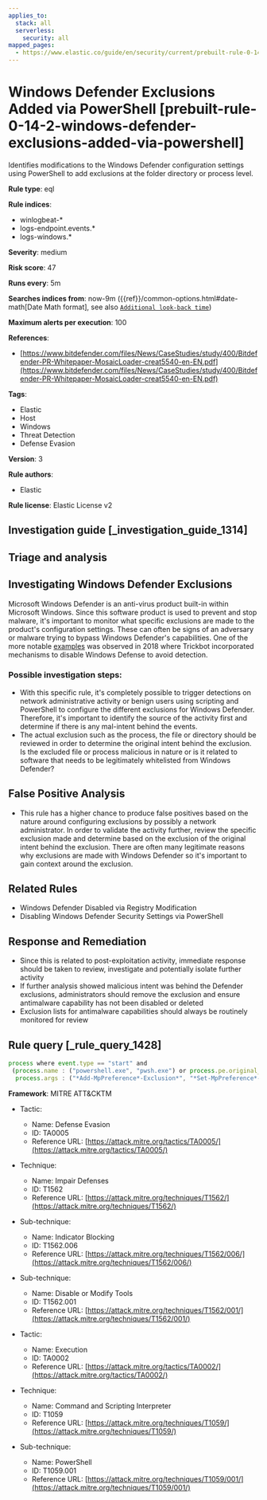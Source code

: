 ```yaml
---
applies_to:
  stack: all
  serverless:
    security: all
mapped_pages:
  - https://www.elastic.co/guide/en/security/current/prebuilt-rule-0-14-2-windows-defender-exclusions-added-via-powershell.html
---
```


# Windows Defender Exclusions Added via PowerShell [prebuilt-rule-0-14-2-windows-defender-exclusions-added-via-powershell]

Identifies modifications to the Windows Defender configuration settings using PowerShell to add exclusions at the folder directory or process level.

**Rule type**: eql

**Rule indices**:

* winlogbeat-*
* logs-endpoint.events.*
* logs-windows.*

**Severity**: medium

**Risk score**: 47

**Runs every**: 5m

**Searches indices from**: now-9m ({{ref}}/common-options.html#date-math[Date Math format], see also [`Additional look-back time`](docs-content://solutions/security/detect-and-alert/create-detection-rule.md#rule-schedule))

**Maximum alerts per execution**: 100

**References**:

* [https://www.bitdefender.com/files/News/CaseStudies/study/400/Bitdefender-PR-Whitepaper-MosaicLoader-creat5540-en-EN.pdf](https://www.bitdefender.com/files/News/CaseStudies/study/400/Bitdefender-PR-Whitepaper-MosaicLoader-creat5540-en-EN.pdf)

**Tags**:

* Elastic
* Host
* Windows
* Threat Detection
* Defense Evasion

**Version**: 3

**Rule authors**:

* Elastic

**Rule license**: Elastic License v2

## Investigation guide [_investigation_guide_1314]

## Triage and analysis

## Investigating Windows Defender Exclusions

Microsoft Windows Defender is an anti-virus product built-in within Microsoft Windows. Since this software product is
used to prevent and stop malware, it's important to monitor what specific exclusions are made to the product's configuration
settings. These can often be signs of an adversary or malware trying to bypass Windows Defender's capabilities. One of the more
notable [examples](https://www.cyberbit.com/blog/endpoint-security/latest-trickbot-variant-has-new-tricks-up-its-sleeve/) was observed in 2018 where Trickbot incorporated mechanisms to disable Windows Defense to avoid detection.

### Possible investigation steps:
- With this specific rule, it's completely possible to trigger detections on network administrative activity or benign users
using scripting and PowerShell to configure the different exclusions for Windows Defender. Therefore, it's important to
identify the source of the activity first and determine if there is any mal-intent behind the events.
- The actual exclusion such as the process, the file or directory should be reviewed in order to determine the original
intent behind the exclusion. Is the excluded file or process malicious in nature or is it related to software that needs
to be legitimately whitelisted from Windows Defender?

## False Positive Analysis
- This rule has a higher chance to produce false positives based on the nature around configuring exclusions by possibly
a network administrator. In order to validate the activity further, review the specific exclusion made and determine based
on the exclusion of the original intent behind the exclusion. There are often many legitimate reasons why exclusions are made
with Windows Defender so it's important to gain context around the exclusion.

## Related Rules
- Windows Defender Disabled via Registry Modification
- Disabling Windows Defender Security Settings via PowerShell

## Response and Remediation
- Since this is related to post-exploitation activity, immediate response should be taken to review, investigate and
potentially isolate further activity
- If further analysis showed malicious intent was behind the Defender exclusions, administrators should remove
the exclusion and ensure antimalware capability has not been disabled or deleted
- Exclusion lists for antimalware capabilities should always be routinely monitored for review

## Rule query [_rule_query_1428]

```js
process where event.type == "start" and
 (process.name : ("powershell.exe", "pwsh.exe") or process.pe.original_file_name : ("powershell.exe", "pwsh.exe")) and
  process.args : ("*Add-MpPreference*-Exclusion*", "*Set-MpPreference*-Exclusion*")
```

**Framework**: MITRE ATT&CKTM

* Tactic:

    * Name: Defense Evasion
    * ID: TA0005
    * Reference URL: [https://attack.mitre.org/tactics/TA0005/](https://attack.mitre.org/tactics/TA0005/)

* Technique:

    * Name: Impair Defenses
    * ID: T1562
    * Reference URL: [https://attack.mitre.org/techniques/T1562/](https://attack.mitre.org/techniques/T1562/)

* Sub-technique:

    * Name: Indicator Blocking
    * ID: T1562.006
    * Reference URL: [https://attack.mitre.org/techniques/T1562/006/](https://attack.mitre.org/techniques/T1562/006/)

* Sub-technique:

    * Name: Disable or Modify Tools
    * ID: T1562.001
    * Reference URL: [https://attack.mitre.org/techniques/T1562/001/](https://attack.mitre.org/techniques/T1562/001/)

* Tactic:

    * Name: Execution
    * ID: TA0002
    * Reference URL: [https://attack.mitre.org/tactics/TA0002/](https://attack.mitre.org/tactics/TA0002/)

* Technique:

    * Name: Command and Scripting Interpreter
    * ID: T1059
    * Reference URL: [https://attack.mitre.org/techniques/T1059/](https://attack.mitre.org/techniques/T1059/)

* Sub-technique:

    * Name: PowerShell
    * ID: T1059.001
    * Reference URL: [https://attack.mitre.org/techniques/T1059/001/](https://attack.mitre.org/techniques/T1059/001/)



